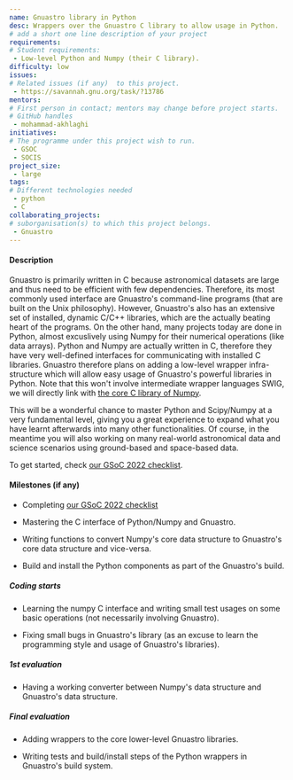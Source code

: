```yaml
---
name: Gnuastro library in Python
desc: Wrappers over the Gnuastro C library to allow usage in Python.
# add a short one line description of your project
requirements:
# Student requirements:
 - Low-level Python and Numpy (their C library).
difficulty: low
issues:
# Related issues (if any)  to this project.
 - https://savannah.gnu.org/task/?13786
mentors:
# First person in contact; mentors may change before project starts.
# GitHub handles
 - mohammad-akhlaghi
initiatives:
# The programme under this project wish to run.
 - GSOC
 - SOCIS
project_size:
 - large
tags:
# Different technologies needed
 - python
 - C
collaborating_projects:
# suborganisation(s) to which this project belongs.
 - Gnuastro
---
```



#### Description

Gnuastro is primarily written in C because astronomical datasets are large and thus need to be efficient with few dependencies.
Therefore, its most commonly used interface are Gnuastro's command-line programs (that are built on the Unix philosophy).
However, Gnuastro's also has an extensive set of installed, dynamic C/C++ libraries, which are the actually beating heart of the programs.
On the other hand, many projects today are done in Python, almost excuslively using Numpy for their numerical operations (like data arrays).
Python and Numpy are actually written in C, therefore they have very well-defined interfaces for communicating with installed C libraries.
Gnuastro therefore plans on adding a low-level wrapper infra-structure which will allow easy usage of Gnuastro's powerful libraries in Python.
Note that this won't involve intermediate wrapper languages SWIG, we will directly link with [the core C library of Numpy](https://docs.scipy.org/doc/numpy-1.10.0/reference/c-api.html).

This will be a wonderful chance to master Python and Scipy/Numpy at a very fundamental level, giving you a great experience to expand what you have learnt afterwards into many other functionalities.
Of course, in the meantime you will also working on many real-world astronomical data and science scenarios using ground-based and space-based data.

To get started, check [our GSoC 2022 checklist](https://savannah.gnu.org/support/index.php?110613#comment0).

#### Milestones (if any)

 * Completing [our GSoC 2022 checklist](https://savannah.gnu.org/support/index.php?110613#comment0)

 * Mastering the C interface of Python/Numpy and Gnuastro.

 * Writing functions to convert Numpy's core data structure to Gnuastro's core data structure and vice-versa.

 * Build and install the Python components as part of the Gnuastro's build.

##### Coding starts

* Learning the numpy C interface and writing small test usages on some basic operations (not necessarily involving Gnuastro).

* Fixing small bugs in Gnuastro's library (as an excuse to learn the programming style and usage of Gnuastro's libraries).

##### 1st evaluation

* Having a working converter between Numpy's data structure and Gnuastro's data structure.

##### Final evaluation

* Adding wrappers to the core lower-level Gnuastro libraries.

* Writing tests and build/install steps of the Python wrappers in Gnuastro's build system.
